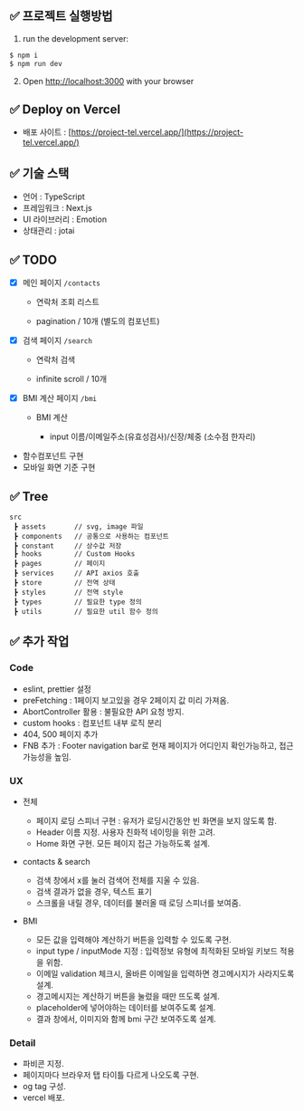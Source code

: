 ## ✅ 프로젝트 실행방법

1. run the development server:

```bash
$ npm i
$ npm run dev
```

2. Open [http://localhost:3000](http://localhost:3000) with your browser

## ✅ Deploy on Vercel

- 배포 사이트 : [https://project-tel.vercel.app/](https://project-tel.vercel.app/)

## ✅ 기술 스택

- 언어 : TypeScript
- 프레임워크 : Next.js
- UI 라이브러리 : Emotion
- 상태관리 : jotai

## ✅ TODO

- [x] 메인 페이지 `/contacts`

  - 연락처 조회 리스트

  - pagination / 10개 (별도의 컴포넌트)

- [x] 검색 페이지 `/search`

  - 연락처 검색

  - infinite scroll / 10개

- [x] BMI 계산 페이지 `/bmi`

  - BMI 계산

    - input 이름/이메일주소(유효성검사)/신장/체중 (소수점 한자리)

- 함수컴포넌트 구현
- 모바일 화면 기준 구현

## ✅ Tree

```
src
 ┣ assets       // svg, image 파일
 ┣ components   // 공통으로 사용하는 컴포넌트
 ┣ constant     // 상수값 저장
 ┣ hooks        // Custom Hooks
 ┣ pages        // 페이지
 ┣ services     // API axios 호출
 ┣ store        // 전역 상태
 ┣ styles       // 전역 style
 ┣ types        // 필요한 type 정의
 ┣ utils        // 필요한 util 함수 정의

```

## ✅ 추가 작업

### Code

- eslint, prettier 설정
- preFetching : 1페이지 보고있을 경우 2페이지 값 미리 가져옴.
- AbortController 활용 : 불필요한 API 요청 방지.
- custom hooks : 컴포넌트 내부 로직 분리
- 404, 500 페이지 추가
- FNB 추가 : Footer navigation bar로 현재 페이지가 어디인지 확인가능하고, 접근 가능성을 높임.

### UX

- 전체

  - 페이지 로딩 스피너 구현 : 유저가 로딩시간동안 빈 화면을 보지 않도록 함.
  - Header 이름 지정. 사용자 친화적 네이밍을 위한 고려.
  - Home 화면 구현. 모든 페이지 접근 가능하도록 설계.

- contacts & search

  - 검색 창에서 x를 눌러 검색어 전체를 지울 수 있음.
  - 검색 결과가 없을 경우, 텍스트 표기
  - 스크롤을 내릴 경우, 데이터를 불러올 때 로딩 스피너를 보여줌.

- BMI
  - 모든 값을 입력해야 계산하기 버튼을 입력할 수 있도록 구현.
  - input type / inputMode 지정 : 입력정보 유형에 최적화된 모바일 키보드 적용을 위함.
  - 이메일 validation 체크시, 올바른 이메일을 입력하면 경고메시지가 사라지도록 설계.
  - 경고메시지는 계산하기 버튼을 눌렀을 때만 뜨도록 설계.
  - placeholder에 넣어야하는 데이터를 보여주도록 설계.
  - 결과 창에서, 이미지와 함께 bmi 구간 보여주도록 설계.

### Detail

- 파비콘 지정.
- 페이지마다 브라우저 탭 타이틀 다르게 나오도록 구현.
- og tag 구성.
- vercel 배포.
